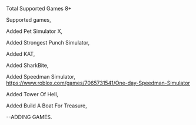 Total Supported Games 8+

Supported games,

Added Pet Simulator X,

Added Strongest Punch Simulator,

Added KAT,

Added SharkBite,

Added Speedman Simulator,
https://www.roblox.com/games/7065731541/One-day-Speedman-Simulator

Added Tower Of Hell,

Added Build A Boat For Treasure,

--ADDING GAMES.
